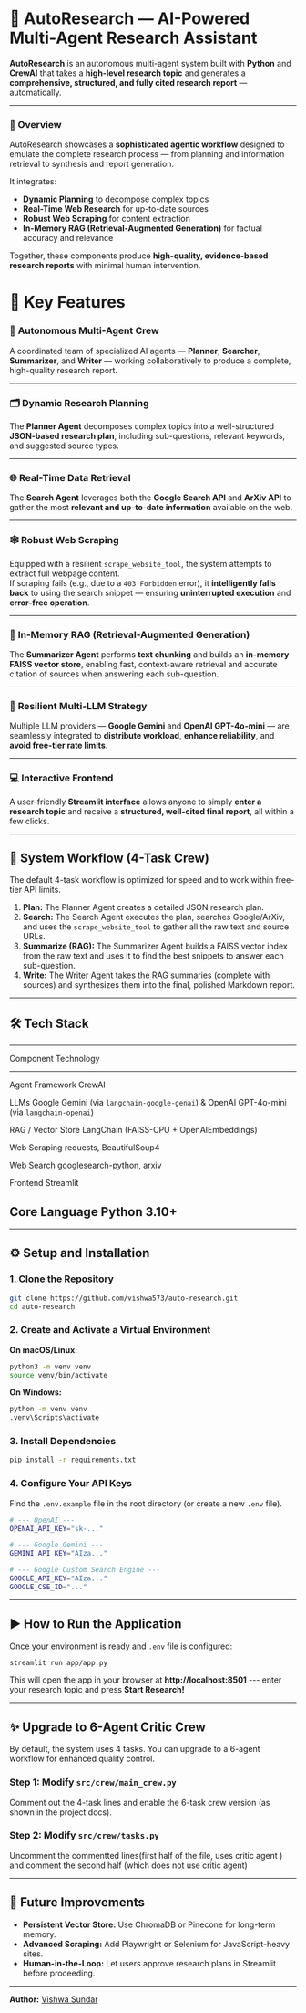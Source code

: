 # 🧭 AutoResearch — AI-Powered Multi-Agent Research Assistant

**AutoResearch** is an autonomous multi-agent system built with **Python** and **CrewAI** that takes a **high-level research topic** and generates a **comprehensive, structured, and fully cited research report** — automatically.

---

### 🧠 Overview
AutoResearch showcases a **sophisticated agentic workflow** designed to emulate the complete research process — from planning and information retrieval to synthesis and report generation.

It integrates:
- **Dynamic Planning** to decompose complex topics  
- **Real-Time Web Research** for up-to-date sources  
- **Robust Web Scraping** for content extraction  
- **In-Memory RAG (Retrieval-Augmented Generation)** for factual accuracy and relevance  

Together, these components produce **high-quality, evidence-based research reports** with minimal human intervention.

# 🚀 Key Features

### 🧠 **Autonomous Multi-Agent Crew**
A coordinated team of specialized AI agents — **Planner**, **Searcher**, **Summarizer**, and **Writer** — working collaboratively to produce a complete, high-quality research report.

---

### 🗂️ **Dynamic Research Planning**
The **Planner Agent** decomposes complex topics into a well-structured **JSON-based research plan**, including sub-questions, relevant keywords, and suggested source types.

---

### 🌐 **Real-Time Data Retrieval**
The **Search Agent** leverages both the **Google Search API** and **ArXiv API** to gather the most **relevant and up-to-date information** available on the web.

---

### 🕸️ **Robust Web Scraping**
Equipped with a resilient `scrape_website_tool`, the system attempts to extract full webpage content.  
If scraping fails (e.g., due to a `403 Forbidden` error), it **intelligently falls back** to using the search snippet — ensuring **uninterrupted execution** and **error-free operation**.

---

### 🧩 **In-Memory RAG (Retrieval-Augmented Generation)**
The **Summarizer Agent** performs **text chunking** and builds an **in-memory FAISS vector store**, enabling fast, context-aware retrieval and accurate citation of sources when answering each sub-question.

---

### 🔄 **Resilient Multi-LLM Strategy**
Multiple LLM providers — **Google Gemini** and **OpenAI GPT-4o-mini** — are seamlessly integrated to **distribute workload**, **enhance reliability**, and **avoid free-tier rate limits**.

---

### 💻 **Interactive Frontend**
A user-friendly **Streamlit interface** allows anyone to simply **enter a research topic** and receive a **structured, well-cited final report**, all within a few clicks.

------------------------------------------------------------------------

## 🧠 System Workflow (4-Task Crew)

The default 4-task workflow is optimized for speed and to work within
free-tier API limits.

1.  **Plan:** The Planner Agent creates a detailed JSON research plan.
2.  **Search:** The Search Agent executes the plan, searches
    Google/ArXiv, and uses the `scrape_website_tool` to gather all the
    raw text and source URLs.
3.  **Summarize (RAG):** The Summarizer Agent builds a FAISS vector
    index from the raw text and uses it to find the best snippets to
    answer each sub-question.
4.  **Write:** The Writer Agent takes the RAG summaries (complete with
    sources) and synthesizes them into the final, polished Markdown
    report.

------------------------------------------------------------------------

## 🛠️ Tech Stack

  -----------------------------------------------------------------------
  Component                          Technology
  ---------------------------------- ------------------------------------
  Agent Framework                    CrewAI

  LLMs                               Google Gemini (via
                                     `langchain-google-genai`) & OpenAI
                                     GPT-4o-mini (via `langchain-openai`)

  RAG / Vector Store                 LangChain (FAISS-CPU +
                                     OpenAIEmbeddings)

  Web Scraping                       requests, BeautifulSoup4

  Web Search                         googlesearch-python, arxiv

  Frontend                           Streamlit

  Core Language                      Python 3.10+
  -----------------------------------------------------------------------

------------------------------------------------------------------------

## ⚙️ Setup and Installation

### 1. Clone the Repository

``` bash
git clone https://github.com/vishwa573/auto-research.git
cd auto-research
```

### 2. Create and Activate a Virtual Environment

**On macOS/Linux:**

``` bash
python3 -m venv venv
source venv/bin/activate
```

**On Windows:**

``` bash
python -m venv venv
.venv\Scripts\activate
```

### 3. Install Dependencies

``` bash
pip install -r requirements.txt
```

### 4. Configure Your API Keys

Find the `.env.example` file in the root directory (or create a new
`.env` file).

``` bash
# --- OpenAI ---
OPENAI_API_KEY="sk-..."

# --- Google Gemini ---
GEMINI_API_KEY="AIza..."

# --- Google Custom Search Engine ---
GOOGLE_API_KEY="AIza..."
GOOGLE_CSE_ID="..."
```

------------------------------------------------------------------------

## ▶️ How to Run the Application

Once your environment is ready and `.env` file is configured:

``` bash
streamlit run app/app.py
```

This will open the app in your browser at **http://localhost:8501** ---
enter your research topic and press **Start Research!**

------------------------------------------------------------------------

## ✨ Upgrade to 6-Agent Critic Crew

By default, the system uses 4 tasks. You can upgrade to a 6-agent
workflow for enhanced quality control.


### Step 1: Modify `src/crew/main_crew.py`

Comment out the 4-task lines and enable the 6-task crew version (as
shown in the project docs).

### Step 2: Modify `src/crew/tasks.py`

Uncomment the commentted lines(first half of the file, uses critic agent ) and comment the second half (which does not use critic agent)

------------------------------------------------------------------------

## 🔮 Future Improvements

-   **Persistent Vector Store:** Use ChromaDB or Pinecone for long-term
    memory.
-   **Advanced Scraping:** Add Playwright or Selenium for
    JavaScript-heavy sites.
-   **Human-in-the-Loop:** Let users approve research plans in Streamlit
    before proceeding.

------------------------------------------------------------------------

**Author:** [Vishwa Sundar](https://github.com/vishwa573) 
